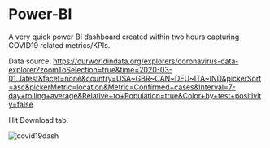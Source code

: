 # Power-BI

A very quick power BI dashboard created within two hours capturing COVID19 related metrics/KPIs. 

Data source:
https://ourworldindata.org/explorers/coronavirus-data-explorer?zoomToSelection=true&time=2020-03-01..latest&facet=none&country=USA~GBR~CAN~DEU~ITA~IND&pickerSort=asc&pickerMetric=location&Metric=Confirmed+cases&Interval=7-day+rolling+average&Relative+to+Population=true&Color+by+test+positivity=false

Hit Download tab.

![covid19dash](https://github.com/HrMav/COVID19-Dashboard/assets/132946730/0f479541-b07e-4343-9776-c7e69ed4e728)
